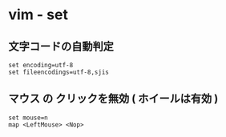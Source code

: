 
# vim  -  set


## 文字コードの自動判定

```
set encoding=utf-8
set fileencodings=utf-8,sjis
```


## マウス の クリックを無効 ( ホイールは有効 )

```
set mouse=n
map <LeftMouse> <Nop>
```



